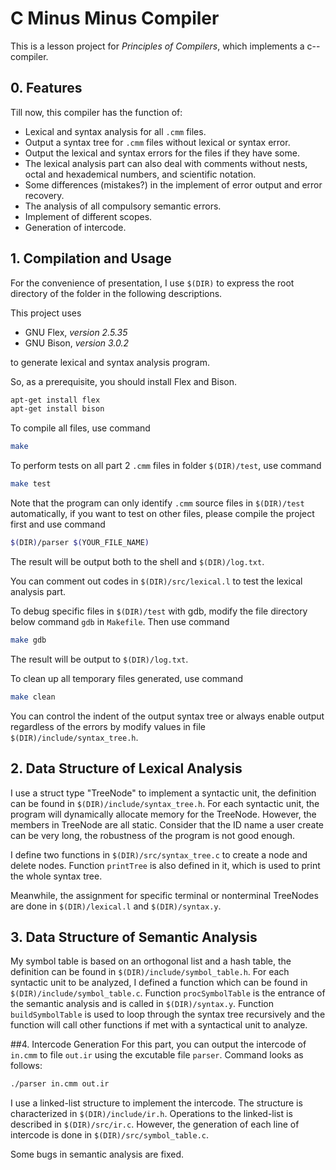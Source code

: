 # C Minus Minus Compiler
This is a lesson project for *Principles of Compilers*, which implements a c-- compiler.

## 0. Features
Till now, this compiler has the function of:

* Lexical and syntax analysis for all ```.cmm``` files.
* Output a syntax tree for ```.cmm``` files without lexical or syntax error.
* Output the lexical and syntax errors for the files if they have some.
* The lexical analysis part can also deal with comments without nests, octal and hexademical numbers, and scientific notation.
* Some differences (mistakes?) in the implement of error output and error recovery.
* The analysis of all compulsory semantic errors.
* Implement of different scopes.
* Generation of intercode.

## 1. Compilation and Usage
For the convenience of presentation, I use ```$(DIR)``` to express the root directory of the folder in the following descriptions.

This project uses

* GNU Flex, *version 2.5.35*
* GNU Bison, *version 3.0.2*

to generate lexical and syntax analysis program.

So, as a prerequisite, you should install Flex and Bison.
```Bash
apt-get install flex
apt-get install bison
```

To compile all files, use command
```Bash
make
```

To perform tests on all part 2 ```.cmm``` files in folder ```$(DIR)/test```, use command
```Bash
make test
```
Note that the program can only identify ```.cmm``` source files in ```$(DIR)/test``` automatically, if you want to test on other files, please compile the project first and use command
```Bash
$(DIR)/parser $(YOUR_FILE_NAME) 
```
The result will be output both to the shell and ```$(DIR)/log.txt```.

You can comment out codes in ```$(DIR)/src/lexical.l``` to test the lexical analysis part.

To debug specific files in ```$(DIR)/test``` with gdb, modify the file directory below command  ```gdb``` in ```Makefile```. Then use command
```Bash
make gdb
```
The result will be output to ```$(DIR)/log.txt```.

To clean up all temporary files generated, use command
```Bash
make clean
```
 	
You can control the indent of the output syntax tree or always enable output regardless of the errors by modify values in file ```$(DIR)/include/syntax_tree.h```.

## 2. Data Structure of Lexical Analysis
I use a struct type "TreeNode" to implement a syntactic unit, the definition can be found in ```$(DIR)/include/syntax_tree.h```. For each syntactic unit, the program will dynamically allocate memory for the TreeNode. However, the members in TreeNode are all static. Consider that the ID name a user create can be very long, the robustness of the program is not good enough.

I define two functions in ```$(DIR)/src/syntax_tree.c``` to create a node and delete nodes. Function ```printTree``` is also defined in it, which is used to print the whole syntax tree.

Meanwhile, the assignment for specific terminal or nonterminal TreeNodes are done in ```$(DIR)/lexical.l``` and ```$(DIR)/syntax.y```.

## 3. Data Structure of Semantic Analysis
My symbol table is based on an orthogonal list and a hash table, the definition can be found in ```$(DIR)/include/symbol_table.h```. For each syntactic unit to be analyzed, I defined a function which can be found in ```$(DIR)/include/symbol_table.c```. Function ```procSymbolTable``` is the entrance of the semantic analysis and is called in ```$(DIR)/syntax.y```. Function ```buildSymbolTable``` is used to loop through the syntax tree recursively and the function will call other functions if met with a syntactical unit to analyze.

##4. Intercode Generation
For this part, you can output the intercode of ```in.cmm```  to file ```out.ir``` using the excutable file ```parser```. Command looks as follows:
```Bash
./parser in.cmm out.ir
```
I use a linked-list structure to implement the intercode. The structure is characterized in ```$(DIR)/include/ir.h```. Operations to the linked-list is described in ```$(DIR)/src/ir.c```. However, the generation of each line of intercode is done in ```$(DIR)/src/symbol_table.c```.

Some bugs in semantic analysis are fixed.
